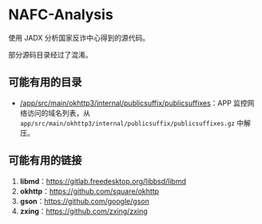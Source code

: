 # NAFC-Analysis

使用 JADX 分析国家反诈中心得到的源代码。

部分源码目录经过了混淆。

## 可能有用的目录

- [/app/src/main/okhttp3/internal/publicsuffix/publicsuffixes](https://github.com/Anonymous220623/NAFC-Analysis/blob/main/app/src/main/okhttp3/internal/publicsuffix/publicsuffixes)：APP 监控网络访问的域名列表，从 `app/src/main/okhttp3/internal/publicsuffix/publicsuffixes.gz` 中解压。

## 可能有用的链接

1. **libmd**：https://gitlab.freedesktop.org/libbsd/libmd
2. **okhttp**：https://github.com/square/okhttp
3. **gson**：https://github.com/google/gson
4. **zxing**：https://github.com/zxing/zxing
